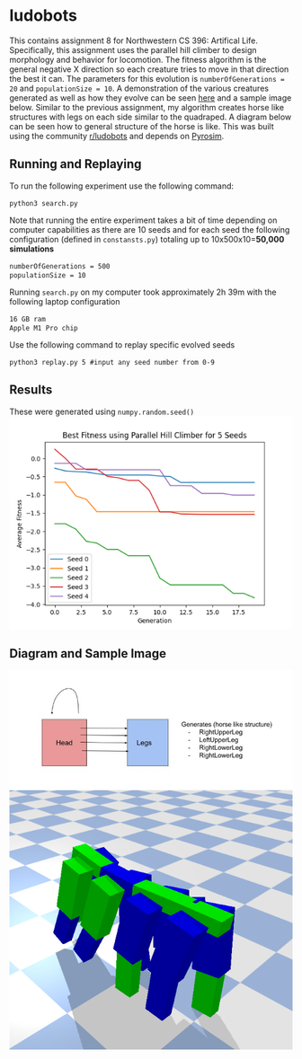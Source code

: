 # ludobots
This contains assignment 8 for Northwestern CS 396: Artifical Life. Specifically, this assignment uses the parallel hill climber to design morphology and behavior for locomotion. The fitness algorithm is the general negative X direction so each creature tries to move in that direction the best it can. The parameters for this evolution is `numberOfGenerations = 20` and `populationSize = 10`. A demonstration of the various creatures generated as well as how they evolve can be seen [here](https://youtu.be/zjDQZgiCQqI) and a sample image below. Similar to the previous assignment, my algorithm creates horse like structures with legs on each side similar to the quadraped. A diagram below can be seen how to general structure of the horse is like. This was built using the community [r/ludobots](https://www.reddit.com/r/ludobots/) and depends on [Pyrosim](https://github.com/jbongard/pyrosim). 

## Running and Replaying
To run the following experiment use the following command:
```
python3 search.py
```
Note that running the entire experiment takes a bit of time depending on computer capabilities as there are 10 seeds and for each seed the following configuration (defined in `constansts.py`) totaling up to 10x500x10=**50,000 simulations**
```
numberOfGenerations = 500
populationSize = 10
```
Running `search.py` on my computer took approximately 2h 39m with the following laptop configuration
```
16 GB ram
Apple M1 Pro chip
```
Use the following command to replay specific evolved seeds
```
python3 replay.py 5 #input any seed number from 0-9
```
## Results
These were generated using `numpy.random.seed()`
![alt text](https://github.com/jeffersonxu/ludobots/blob/assignment8/fitness_curve.png)

## Diagram and Sample Image
![alt text](https://github.com/jeffersonxu/ludobots/blob/assignment8/diagram.jpg)
![alt text](https://github.com/jeffersonxu/ludobots/blob/assignment8/horse.png)

